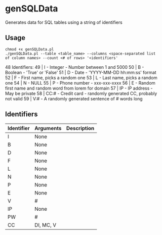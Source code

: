 # genSQLData
Generates data for SQL tables using a string of identifiers

## Usage
```
chmod +x genSQLData.pl
./genSQLData.pl --table <table_name> --columns <space-separated list of column names> --count <# of rows> '<identifiers'
```
 48     Identifiers:
 49     |   I    - Integer - Number between 1 and 5000
 50     |   B    - Boolean - 'True' or 'False'
 51     |   D    - Date - 'YYYY-MM-DD hh:mm:ss' format
 52     |   F    - First name, picks a random one
 53     |   L    - Last name, picks a random one
 54     |   N    - NULL
 55     |   P    - Phone number - xxx-xxx-xxxx
 56     |   E    - Random first name and random word from lorem for domain
 57     |   IP   - IP address - May be private
 58     |   CC:# - Credit card - randomly generated CC, probably not valid
 59     |   V:#  - A randomly generated sentence of # words long
## Identifiers
| Identifier | Arguments |  Description |
|------------|-----------|--------------|
| I  | None | |
| B  | None | |
| D  | None | |
| F  | None | |
| L  | None | |
| N  | None | |
| P  | None | |
| E  | None | |
| V  |  #   | |
| IP | None | |
| PW | # | | |
| CC | DI, MC, V | |

